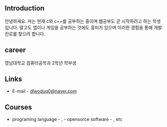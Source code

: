 ## Introduction
안녕하세요.
저는 현재 c와 c++를 공부하는 중이며 웹공부도 곧 시작하려고 하는 학생입니다.
말고도 앱이나 게임을 공부하는 것에도 흥미가 있으며 이러한 경험을 통해 개발진로를 찾으려 합니다.
## career
영남대학교 컴퓨터공학과 2학년 학부생

## Links
- E-mail - dlwoduq0@naver.com

## Courses
- programing language - , - opensorce software - , etc

